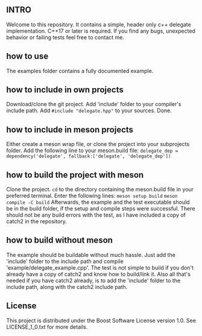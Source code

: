 ## INTRO
Welcome to this repository. It contains a simple, header only c++ delegate implementation. C++17 or later is required. If you find any bugs, unexpected behavior or failing tests feel free to contact me.

## how to use
The examples folder contains a fully documented example.

## how to include in own projects
Download/clone the git project. Add 'include' folder to your compiler's include path. Add ``#include "delegate.hpp"`` to your sources. Done.

## how to include in meson projects
Either create a meson wrap file, or clone the project into your subprojects folder. Add the following line to your meson.build file: 
``delegate_dep = dependency('delegate', fallback:['delegate', 'delegate_dep'])``

## how to build the project with meson
Clone the project. ``cd`` to the directory containing the meson.build file in your preferred terminal. Enter the following lines:
    ``meson setup build``
    ``meson compile -C build``
Afterwards, the example and the test executable should be in the build folder, if the setup and compile steps were successful. There should not be any build errors with the test, as I have included a copy of catch2 in the repository.

## how to build without meson
The example should be buildable without much hassle. Just add the 'include' folder to the include path and compile 'example/delegate_example.cpp'. 
The test is not simple to build if you don't already have a copy of catch2 and know how to build/link it. Also all that's needed if you have catch2 already, is to add the 'include' folder to the include path, along with the catch2 include path.

## License
This project is distributed under the Boost Software License version 1.0. See LICENSE_1_0.txt for more details.
